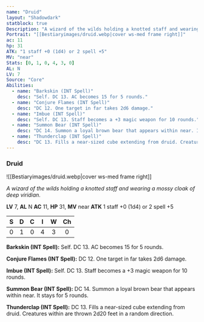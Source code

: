 ```yaml
---
name: "Druid"
layout: "Shadowdark"
statblock: true
Description: "A wizard of the wilds holding a knotted staff and wearing a mossy cloak of deep viridian."
Portrait: "[[Bestiaryimages/druid.webp|cover ws-med frame right]]"
ac: 11
hp: 31
ATK: "1 staff +0 (1d4) or 2 spell +5"
MV: "near"
Stats: [0, 1, 0, 4, 3, 0]
AL: N
LV: 7
Source: "Core"
Abilities:
  - name: "Barkskin (INT Spell)"
    desc: "Self. DC 13. AC becomes 15 for 5 rounds."
  - name: "Conjure Flames (INT Spell)"
    desc: "DC 12. One target in far takes 2d6 damage."
  - name: "Imbue (INT Spell)"
    desc: "Self. DC 13. Staff becomes a +3 magic weapon for 10 rounds."
  - name: "Summon Bear (INT Spell)"
    desc: "DC 14. Summon a loyal brown bear that appears within near. It stays for 5 rounds."
  - name: "Thunderclap (INT Spell)"
    desc: "DC 13. Fills a near-sized cube extending from druid. Creatures within are thrown 2d20 feet in a random direction."
---
```


### Druid

![[Bestiaryimages/druid.webp|cover ws-med frame right]]

_A wizard of the wilds holding a knotted staff and wearing a mossy cloak of deep viridian._

**LV** 7, **AL** N
**AC** 11, **HP** 31, **MV** near
**ATK** 1 staff +0 (1d4) or 2 spell +5

|  S  |  D  |  C  |  I  |  W  |  Ch  |
|:---:|:---:|:---:|:---:|:---:|:----:|
| 0 | 1 | 0 | 4 | 3 | 0 |

**Barkskin (INT Spell):** Self. DC 13. AC becomes 15 for 5 rounds.

**Conjure Flames (INT Spell):** DC 12. One target in far takes 2d6 damage.

**Imbue (INT Spell):** Self. DC 13. Staff becomes a +3 magic weapon for 10 rounds.

**Summon Bear (INT Spell):** DC 14. Summon a loyal brown bear that appears within near. It stays for 5 rounds.

**Thunderclap (INT Spell):** DC 13. Fills a near-sized cube extending from druid. Creatures within are thrown 2d20 feet in a random direction.


